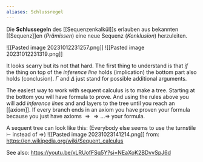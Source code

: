 ```yaml
---
aliases: Schlussregel
---
```


Die **Schlussegeln** des [[Sequenzenkalkül]]s erlauben aus bekannten [[Sequenz]]en (*Prämissen*) eine neue Sequenz (*Konklusion*) herzuleiten.

![[Pasted image 20231012231257.png]]
![[Pasted image 20231012231319.png]]

It looks scarry but its not that hard. The first thing to understand is that *if* the thing on top  of the *inference line* holds (implication) the bottom part also holds (conclusion). $Γ$ and $Δ$ just stand for possible additional arguments. 

The easiest way to work with sequent calculus is to make a tree. Starting at the bottom you will have formula to prove. And using the rules above you will add *inference lines* and and layers to the tree until you reach an [[axiom]]. If every branch ends in an axiom you have proven your formula because you just have axioms $\Rightarrow\Rightarrow...\Rightarrow$ your formula.

A sequent tree can look like this: (Everybody else seems to use the turnstile $\vdash$ instead of $\Rightarrow$)
![[Pasted image 20231023141214.png]]
from: https://en.wikipedia.org/wiki/Sequent_calculus

See also:
https://youtu.be/xLRUofFSq5Y?si=NEaXoK2BDvvSpJ6d
